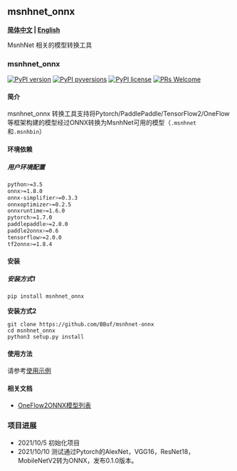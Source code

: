 ## msnhnet_onnx

**[简体中文](README.md) | [English](README_en.md)**

MsnhNet 相关的模型转换工具

### msnhnet_onnx

[![PyPI version](https://img.shields.io/pypi/v/msnhnet-onnx.svg)](https://pypi.python.org/pypi/msnhnet-onnx/)
[![PyPI pyversions](https://img.shields.io/pypi/pyversions/msnhnet-onnx.svg)](https://pypi.python.org/pypi/msnhnet-onnx/)
[![PyPI license](https://img.shields.io/pypi/l/msnhnet-onnx.svg)](https://pypi.python.org/pypi/msnhnet-onnx/)
[![PRs Welcome](https://img.shields.io/badge/PRs-welcome-brightgreen.svg)](https://github.com/BBuf/msnhnet-onnx/pulls)

#### 简介

msnhnet_onnx 转换工具支持将Pytorch/PaddlePaddle/TensorFlow2/OneFlow等框架构建的模型经过ONNX转换为MsnhNet可用的模型（`.msnhnet`和`.msnhbin`）

#### 环境依赖

##### 用户环境配置

```sh
python>=3.5
onnx>=1.8.0
onnx-simplifier>=0.3.3
onnxoptimizer>=0.2.5
onnxruntime>=1.6.0
pytorch>=1.7.0
paddlepaddle>=2.0.0
paddle2onnx>=0.6
tensorflow>=2.0.0
tf2onnx>=1.8.4
```

#### 安装

##### 安装方式1

```sh
pip install msnhnet_onnx
```

**安装方式2**

```
git clone https://github.com/BBuf/msnhnet-onnx
cd msnhnet_onnx
python3 setup.py install
```

#### 使用方法

请参考[使用示例](examples/README.md)

#### 相关文档

- [OneFlow2ONNX模型列表](docs/msnhnet2onnx/msnhnet2onnx_model_zoo.md)


### 项目进展


- 2021/10/5 初始化项目
- 2021/10/10 测试通过Pytorch的AlexNet，VGG16，ResNet18，MobileNetV2转为ONNX，发布0.1.0版本。




